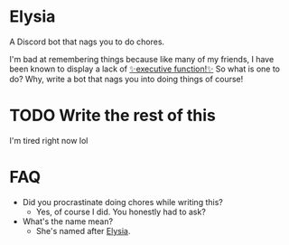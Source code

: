 # Elysia
A Discord bot that nags you to do chores.

I'm bad at remembering things because like many of my friends, I have been known to display a lack of [✨executive function!✨](https://en.wikipedia.org/wiki/Autism) So what is one to do? Why, write a bot that nags you into doing things of course!

# TODO Write the rest of this
I'm tired right now lol

# FAQ
- Did you procrastinate doing chores while writing this?
    - Yes, of course I did. You honestly had to ask?
- What's the name mean?
    - She's named after [Elysia](https://honkaiimpact3.fandom.com/wiki/Elysia).
